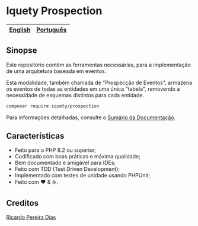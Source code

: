 # Iquety Prospection

[English](../../readme.md) | [Português](leiame.md)
-- | --

## Sinopse

Este repositório contém as ferramentas necessárias, para a implementação de uma arquitetura baseada em eventos.

Esta modalidade, também chamada de "Prospecção de Eventos", armazena os eventos de todas as entidades em uma única "tabela", removendo a necessidade de esquemas distintos para cada entidade.


```bash
composer require iquety/prospection
```

Para informações detalhadas, consulte o [Sumário da Documentação](indice.md).

## Características

- Feito para o PHP 8.2 ou superior;
- Codificado com boas práticas e máxima qualidade;
- Bem documentado e amigável para IDEs;
- Feito com TDD (Test Driven Development);
- Implementado com testes de unidade usando PHPUnit;
- Feito com :heart: &amp; :coffee:.

## Creditos

[Ricardo Pereira Dias](https://www.ricardopedias.com.br)

